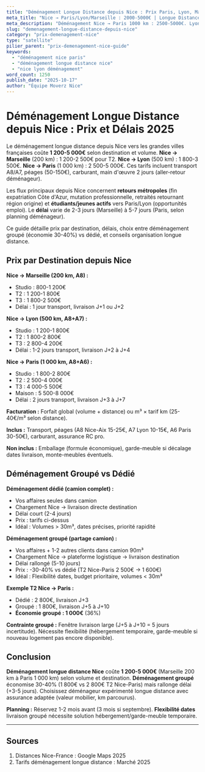 ```yaml
---
title: "Déménagement Longue Distance depuis Nice : Prix Paris, Lyon, Marseille 2025"
meta_title: "Nice → Paris/Lyon/Marseille : 2000-5000€ | Longue Distance"
meta_description: "Déménagement Nice → Paris 1000 km : 2500-5000€. Lyon 500 km : 1800-3500€. Marseille 200 km : 1200-2500€. Délais, conseils. Guide complet."
slug: "demenagement-longue-distance-depuis-nice"
category: "prix-demenagement-nice"
type: "satellite"
pilier_parent: "prix-demenagement-nice-guide"
keywords:
  - "déménagement nice paris"
  - "déménagement longue distance nice"
  - "nice lyon déménagement"
word_count: 1250
publish_date: "2025-10-17"
author: "Équipe Moverz Nice"
---
```


# Déménagement Longue Distance depuis Nice : Prix et Délais 2025

Le déménagement longue distance depuis Nice vers les grandes villes françaises coûte **1 200-5 000€** selon destination et volume. **Nice → Marseille** (200 km) : 1 200-2 500€ pour T2. **Nice → Lyon** (500 km) : 1 800-3 500€. **Nice → Paris** (1 000 km) : 2 500-5 000€. Ces tarifs incluent transport A8/A7, péages (50-150€), carburant, main d'œuvre 2 jours (aller-retour déménageur).

Les flux principaux depuis Nice concernent **retours métropoles** (fin expatriation Côte d'Azur, mutation professionnelle, retraités retournant région origine) et **étudiants/jeunes actifs** vers Paris/Lyon (opportunités emploi). Le **délai** varie de 2-3 jours (Marseille) à 5-7 jours (Paris, selon planning déménageur).

Ce guide détaille prix par destination, délais, choix entre déménagement groupé (économie 30-40%) vs dédié, et conseils organisation longue distance.

## Prix par Destination depuis Nice

**Nice → Marseille (200 km, A8) :**
- Studio : 800-1 200€
- T2 : 1 200-1 800€
- T3 : 1 800-2 500€
- Délai : 1 jour transport, livraison J+1 ou J+2

**Nice → Lyon (500 km, A8+A7) :**
- Studio : 1 200-1 800€
- T2 : 1 800-2 800€
- T3 : 2 800-4 200€
- Délai : 1-2 jours transport, livraison J+2 à J+4

**Nice → Paris (1 000 km, A8+A6) :**
- Studio : 1 800-2 800€
- T2 : 2 500-4 000€
- T3 : 4 000-5 500€
- Maison : 5 500-8 000€
- Délai : 2 jours transport, livraison J+3 à J+7

**Facturation :** Forfait global (volume + distance) ou m³ × tarif km (25-40€/m³ selon distance).

**Inclus :** Transport, péages (A8 Nice-Aix 15-25€, A7 Lyon 10-15€, A6 Paris 30-50€), carburant, assurance RC pro.

**Non inclus :** Emballage (formule économique), garde-meuble si décalage dates livraison, monte-meubles éventuels.

## Déménagement Groupé vs Dédié

**Déménagement dédié (camion complet) :**
- Vos affaires seules dans camion
- Chargement Nice → livraison directe destination
- Délai court (2-4 jours)
- Prix : tarifs ci-dessus
- Idéal : Volumes > 30m³, dates précises, priorité rapidité

**Déménagement groupé (partage camion) :**
- Vos affaires + 1-2 autres clients dans camion 90m³
- Chargement Nice → plateforme logistique → livraison destination
- Délai rallongé (5-10 jours)
- Prix : -30-40% vs dédié (T2 Nice-Paris 2 500€ → 1 600€)
- Idéal : Flexibilité dates, budget prioritaire, volumes < 30m³

**Exemple T2 Nice → Paris :**
- Dédié : 2 800€, livraison J+3
- Groupé : 1 800€, livraison J+5 à J+10
- **Économie groupé : 1 000€** (36%)

**Contrainte groupé :** Fenêtre livraison large (J+5 à J+10 = 5 jours incertitude). Nécessite flexibilité (hébergement temporaire, garde-meuble si nouveau logement pas encore disponible).

## Conclusion

**Déménagement longue distance Nice** coûte **1 200-5 000€** (Marseille 200 km à Paris 1 000 km) selon volume et destination. **Déménagement groupé** économise 30-40% (1 800€ vs 2 800€ T2 Nice-Paris) mais rallonge délai (+3-5 jours). Choisissez déménageur expérimenté longue distance avec assurance adaptée (valeur mobilier, km parcourus).

**Planning :** Réservez 1-2 mois avant (3 mois si septembre). **Flexibilité dates** livraison groupé nécessite solution hébergement/garde-meuble temporaire.

---

## Sources

1. Distances Nice-France : Google Maps 2025
2. Tarifs déménagement longue distance : Marché 2025



